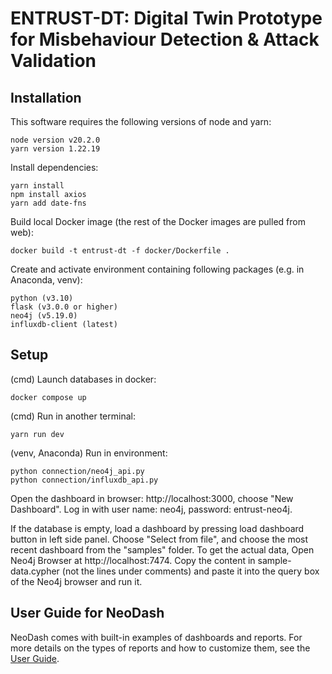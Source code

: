 # ENTRUST-DT: Digital Twin Prototype for Misbehaviour Detection & Attack Validation

## Installation

This software requires the following versions of node and yarn:

```
node version v20.2.0
yarn version 1.22.19
```

Install dependencies:

```
yarn install
npm install axios
yarn add date-fns
```

Build local Docker image (the rest of the Docker images are pulled from web):

```
docker build -t entrust-dt -f docker/Dockerfile .
```

Create and activate environment containing following packages (e.g. in Anaconda, venv):
```
python (v3.10)
flask (v3.0.0 or higher)
neo4j (v5.19.0)
influxdb-client (latest)
```

## Setup

(cmd) Launch databases in docker:

```
docker compose up
```

(cmd) Run in another terminal:

```
yarn run dev
```

(venv, Anaconda) Run in environment:

```
python connection/neo4j_api.py
python connection/influxdb_api.py
```

Open the dashboard in browser: http://localhost:3000, choose "New Dashboard". 
Log in with user name: neo4j, password: entrust-neo4j.

If the database is empty, load a dashboard by pressing load dashboard button in left side panel. Choose "Select from file", and choose the most recent dashboard from the "samples" folder. To get the actual data, Open Neo4j Browser at http://localhost:7474. Copy the content in sample-data.cypher (not the lines under comments) and paste it into the query box of the Neo4j browser and run it.

## User Guide for NeoDash

NeoDash comes with built-in examples of dashboards and reports. For more details on the types of reports and how to customize them, see the [User Guide](
https://neo4j.com/labs/neodash/2.2/user-guide/).

